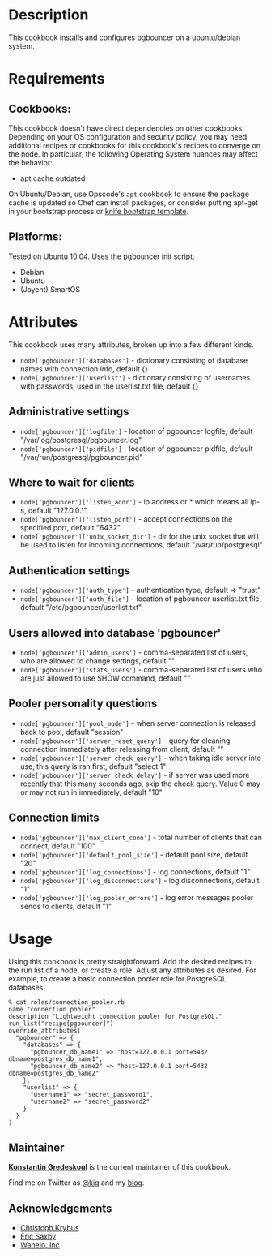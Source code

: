 
Description
===========

This cookbook installs and configures pgbouncer on a ubuntu/debian system.


Requirements
============

## Cookbooks:

This cookbook doesn't have direct dependencies on other cookbooks. Depending on your OS configuration and security policy, you may need additional recipes or cookbooks for this cookbook's recipes to converge on the node. In particular, the following Operating System nuances may affect the behavior:

* apt cache outdated

On Ubuntu/Debian, use Opscode's `apt` cookbook to ensure the package cache is updated so Chef can install packages, or consider putting apt-get in your bootstrap process or [knife bootstrap template](http://wiki.opscode.com/display/chef/Knife+Bootstrap).

## Platforms:

Tested on Ubuntu 10.04. Uses the pgbouncer init script.

* Debian
* Ubuntu
* (Joyent) SmartOS

Attributes
==========

This cookbook uses many attributes, broken up into a few different kinds.

* `node['pgbouncer']['databases']` - dictionary consisting of database names with connection info, default {}
* `node['pgbouncer']['userlist']` - dictionary consisting of usernames with passwords, used in the userlist.txt file, default {}

Administrative settings
-----------------------

* `node['pgbouncer']['logfile']` - location of pgbouncer logfile, default "/var/log/postgresql/pgbouncer.log"
* `node['pgbouncer']['pidfile']` - location of pgbouncer pidfile, default "/var/run/postgresql/pgbouncer.pid"

Where to wait for clients
-------------------------

* `node['pgbouncer']['listen_addr']` - ip address or * which means all ip-s, default "127.0.0.1"
* `node['pgbouncer']['listen_port']` - accept connections on the specified port, default "6432"
* `node['pgbouncer']['unix_socket_dir']` - dir for the unix socket that will be used to listen for incoming connections, default "/var/run/postgresql"

Authentication settings
-----------------------

* `node['pgbouncer']['auth_type']` - authentication type, default => "trust"
* `node['pgbouncer']['auth_file']` - location of pgbouncer userlist.txt file, default "/etc/pgbouncer/userlist.txt"

Users allowed into database 'pgbouncer'
---------------------------------------

* `node['pgbouncer']['admin_users']` - comma-separated list of users, who are allowed to change settings, default ""
* `node['pgbouncer']['stats_users']` - comma-separated list of users who are just allowed to use SHOW command, default ""

Pooler personality questions
----------------------------

* `node['pgbouncer']['pool_mode']` - when server connection is released back to pool, default "session"
* `node['pgbouncer']['server_reset_query']` - query for cleaning connection immediately after releasing from client, default ""
* `node['pgbouncer']['server_check_query']` - when taking idle server into use, this query is ran first, default "select 1"
* `node['pgbouncer']['server_check_delay']` - if server was used more recently that this many seconds ago, skip the check query. Value 0 may or may not run in immediately, default "10"

Connection limits
-----------------

* `node['pgbouncer']['max_client_conn']` - total number of clients that can connect, default "100"
* `node['pgbouncer']['default_pool_size']` - default pool size, default "20"
* `node['pgbouncer']['log_connections']` - log connections, default "1"
* `node['pgbouncer']['log_disconnections']` - log disconnections, default "1"
* `node['pgbouncer']['log_pooler_errors']` - log error messages pooler sends to clients, default "1"


Usage
=====

Using this cookbook is pretty straightforward. Add the desired recipes to the 
run list of a node, or create a role. Adjust any attributes as desired. 
For example, to create a basic connection pooler role for PostgreSQL databases:

    % cat roles/connection_pooler.rb
    name "connection pooler"
    description "Lightweight connection pooler for PostgreSQL."
    run_list("recipe[pgbouncer]")
    override_attributes(
      "pgbouncer" => {
        "databases" => {
          "pgbouncer_db_name1" => "host=127.0.0.1 port=5432 dbname=postgres_db_name1",
          "pgbouncer_db_name2" => "host=127.0.0.1 port=5432 dbname=postgres_db_name2"
        },
        "userlist" => {
          "username1" => "secret_password1",
          "username2" => "secret_password2"
        }
      }
    )


## Maintainer

**[Konstantin Gredeskoul](https://github.com/kigster)** is the current maintainer of this cookbook.

Find me on Twitter as [@kig](https://twitter.com/kig) and my [blog](https://kig.re).

## Acknowledgements

 * [Christoph Krybus](https://github.com/ckrybus/chef-pgbouncer)
 * [Eric Saxby](https://github.com/sax)
 * [Wanelo, Inc](https://github.com/wanelo-chef)
 

